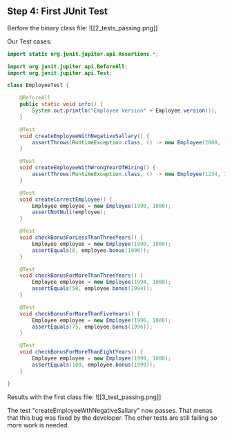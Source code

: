 ## Step 4: First JUnit Test 
Berfore the binary class file: 
![[2_tests_passing.png]]

Our Test cases: 
```java
import static org.junit.jupiter.api.Assertions.*;

import org.junit.jupiter.api.BeforeAll;
import org.junit.jupiter.api.Test;

class EmployeeTest {

	@BeforeAll
	public static void info() {
		System.out.println("Employee Version" + Employee.version());
	}

	@Test
	void createEmployeeWithNegativeSallary() {
		assertThrows(RuntimeException.class, () -> new Employee(2000, -2000));
	}

	@Test
	void createEmployeeWithWrongYearOfHiring() {
		assertThrows(RuntimeException.class, () -> new Employee(1234, 1000));
	}

	@Test
	void createCorrectEmployee() {
		Employee employee = new Employee(1990, 1000);
		assertNotNull(employee);
	}

	@Test
	void checkBonusForLessThanThreeYears() {
		Employee employee = new Employee(1990, 1000);
		assertEquals(0, employee.bonus(1990));
	}

	@Test
	void checkBonusForMoreThanThreeYears() {
		Employee employee = new Employee(1994, 1000);
		assertEquals(50, employee.bonus(1994));
	}

	@Test
	void checkBonusForMoreThanFiveYears() {
		Employee employee = new Employee(1996, 1000);
		assertEquals(75, employee.bonus(1996));
	}

	@Test
	void checkBonusForMoreThanEightYears() {
		Employee employee = new Employee(1999, 1000);
		assertEquals(100, employee.bonus(1999));
	}

}
```

Results with the first class file:
![[3_test_passing.png]]

The test "createEmployeeWthNegativeSallary" now passes. That menas that this bug was fixed by the developer. 
The other tests are still failing so more work is needed. 



